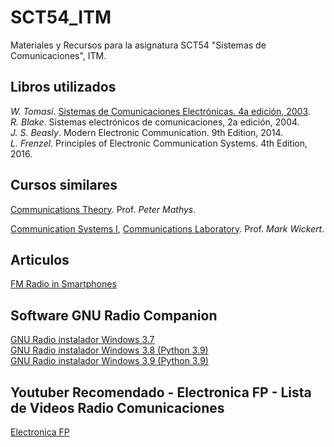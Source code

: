 # SCT54_ITM
Materiales y Recursos para la asignatura SCT54 "Sistemas de Comunicaciones", ITM.

## Libros utilizados
*W. Tomasí*. [Sistemas de Comunicaciones Electrónicas. 4a edición, 2003](http://fernandoarciniega.com/books/sistemas-de-comunicaciones-electronicas-tomasi-4ta-edicion.pdf).<br>
*R. Blake*. Sistemas electrónicos de comunicaciones, 2a edición, 2004. <br>
*J. S. Beasly*. Modern Electronic Communication. 9th Edition, 2014. <br>
*L. Frenzel*. Principles of Electronic Communication Systems. 4th Edition, 2016.


## Cursos similares

[Communications Theory](http://ecee.colorado.edu/~mathys/ecen4242/descr.html). 
Prof. *Peter Mathys*. <br>

[Communication Systems I](http://www.eas.uccs.edu/~mwickert/ece5625/), [Communications Laboratory](http://www.eas.uccs.edu/~mwickert/ece4670/). 
Prof. *Mark Wickert*.

## Articulos
[FM Radio in Smartphones](https://nabpilot.org/wp-content/uploads/2016/06/2015-BEC-Paper-FM-Radio-in-Smartphones-FINALr4.pdf)

## Software GNU Radio Companion
[GNU Radio instalador Windows 3.7](http://www.gcndevelopment.com/gnuradio/downloads/installers/v1.6.0/gnuradio_3.7.13.5_win64.msi) <br>
[GNU Radio instalador Windows 3.8 (Python 3.9)](http://www.gcndevelopment.com/gnuradio/downloads/installers/v3.8.2.1/gnuradio_3.8.2.0_win64.msi) <br>
[GNU Radio instalador Windows 3.9 (Python 3.9)](http://www.gcndevelopment.com/gnuradio/downloads/installers/v3.9.0.0/gnuradio_3.9.0.0beta_win64.zip)

## Youtuber Recomendado - Electronica FP - Lista de Videos Radio Comunicaciones
[Electronica FP](https://www.youtube.com/watch?v=7xiLAZFAV7g&list=PLuzS0jdNRVvrNSVUoD1tV5C8Ln8aIW-UL)
